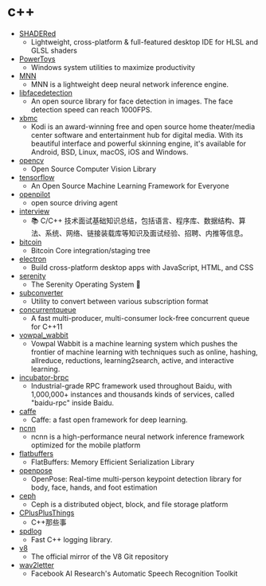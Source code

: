 # c++
- [SHADERed](https://github.com/dfranx/SHADERed)
  - Lightweight, cross-platform & full-featured desktop IDE for HLSL and GLSL shaders
- [PowerToys](https://github.com/microsoft/PowerToys)
  - Windows system utilities to maximize productivity
- [MNN](https://github.com/alibaba/MNN)
  - MNN is a lightweight deep neural network inference engine.
- [libfacedetection](https://github.com/ShiqiYu/libfacedetection)
  - An open source library for face detection in images. The face detection speed can reach 1000FPS.
- [xbmc](https://github.com/xbmc/xbmc)
  - Kodi is an award-winning free and open source home theater/media center software and entertainment hub for digital media. With its beautiful interface and powerful skinning engine, it's available for Android, BSD, Linux, macOS, iOS and Windows.
- [opencv](https://github.com/opencv/opencv)
  - Open Source Computer Vision Library
- [tensorflow](https://github.com/tensorflow/tensorflow)
  - An Open Source Machine Learning Framework for Everyone
- [openpilot](https://github.com/commaai/openpilot)
  - open source driving agent
- [interview](https://github.com/huihut/interview)
  - 📚 C/C++ 技术面试基础知识总结，包括语言、程序库、数据结构、算法、系统、网络、链接装载库等知识及面试经验、招聘、内推等信息。
- [bitcoin](https://github.com/bitcoin/bitcoin)
  - Bitcoin Core integration/staging tree
- [electron](https://github.com/electron/electron)
  - Build cross-platform desktop apps with JavaScript, HTML, and CSS
- [serenity](https://github.com/SerenityOS/serenity)
  - The Serenity Operating System 🐞
- [subconverter](https://github.com/tindy2013/subconverter)
  - Utility to convert between various subscription format
- [concurrentqueue](https://github.com/cameron314/concurrentqueue)
  - A fast multi-producer, multi-consumer lock-free concurrent queue for C++11
- [vowpal_wabbit](https://github.com/VowpalWabbit/vowpal_wabbit)
  - Vowpal Wabbit is a machine learning system which pushes the frontier of machine learning with techniques such as online, hashing, allreduce, reductions, learning2search, active, and interactive learning.
- [incubator-brpc](https://github.com/apache/incubator-brpc)
  - Industrial-grade RPC framework used throughout Baidu, with 1,000,000+ instances and thousands kinds of services, called "baidu-rpc" inside Baidu.
- [caffe](https://github.com/BVLC/caffe)
  - Caffe: a fast open framework for deep learning.
- [ncnn](https://github.com/Tencent/ncnn)
  - ncnn is a high-performance neural network inference framework optimized for the mobile platform
- [flatbuffers](https://github.com/google/flatbuffers)
  - FlatBuffers: Memory Efficient Serialization Library
- [openpose](https://github.com/CMU-Perceptual-Computing-Lab/openpose)
  - OpenPose: Real-time multi-person keypoint detection library for body, face, hands, and foot estimation
- [ceph](https://github.com/ceph/ceph)
  - Ceph is a distributed object, block, and file storage platform
- [CPlusPlusThings](https://github.com/Light-City/CPlusPlusThings)
  - C++那些事
- [spdlog](https://github.com/gabime/spdlog)
  - Fast C++ logging library.
- [v8](https://github.com/v8/v8)
  - The official mirror of the V8 Git repository
- [wav2letter](https://github.com/facebookresearch/wav2letter)
  - Facebook AI Research's Automatic Speech Recognition Toolkit
